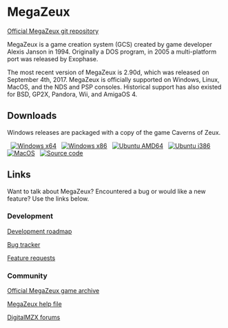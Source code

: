# MegaZeux
[Official MegaZeux git repository](https://github.com/AliceLR/megazeux)

MegaZeux is a game creation system (GCS) created by game developer Alexis Janson in 1994.
Originally a DOS program, in 2005 a multi-platform port was released by Exophase.

The most recent version of MegaZeux is 2.90d, which was released on September 4th, 2017.
MegaZeux is officially supported on Windows, Linux, MacOS, and the NDS and PSP consoles.
Historical support has also existed for BSD, GP2X, Pandora, Wii, and AmigaOS 4.

## Downloads

Windows releases are packaged with a copy of the game Caverns of Zeux.

&nbsp; [![Windows x64 ][arch-w64]][megazeux-w64]
&nbsp; [![Windows x86 ][arch-w32]][megazeux-w32]
&nbsp; [![Ubuntu AMD64][arch-u64]][megazeux-u64]
&nbsp; [![Ubuntu i386 ][arch-u32]][megazeux-u32]
&nbsp; [![MacOS       ][arch-osx]][megazeux-osx]
&nbsp; [![Source code ][arch-src]][megazeux-src]

[arch-w64]: http://digitalmzx.net/archicons/windows64.png "Windows x64"
[arch-w32]: http://digitalmzx.net/archicons/windows32.png "Windows x86"
[arch-u64]: http://digitalmzx.net/archicons/ubuntu64.png  "Ubuntu AMD64"
[arch-u32]: http://digitalmzx.net/archicons/ubuntu32.png  "Ubuntu i386"
[arch-osx]: http://digitalmzx.net/archicons/osx.png       "MacOS"
[arch-src]: http://digitalmzx.net/archicons/src.png   "Source code"

[megazeux-w64]: http://vault.digitalmzx.net/download.php?latest=windows64
[megazeux-w32]: http://vault.digitalmzx.net/download.php?latest=windows32
[megazeux-u64]: http://vault.digitalmzx.net/download.php?latest=ubuntu64
[megazeux-u32]: http://vault.digitalmzx.net/download.php?latest=ubuntu32
[megazeux-osx]: http://vault.digitalmzx.net/download.php?latest=osx
[megazeux-src]: http://vault.digitalmzx.net/download.php?latest=src

## Links

Want to talk about MegaZeux? Encountered a bug or would like a new feature? Use the links below.

### Development

[Development roadmap](http://www.digitalmzx.net/forums/index.php?showtopic=15226)

[Bug tracker](http://www.digitalmzx.net/forums/index.php?app=tracker&showproject=4)

[Feature requests](http://www.digitalmzx.net/forums/index.php?app=tracker&showproject=9)

### Community

[Official MegaZeux game archive](http://vault.digitalmzx.net/)

[MegaZeux help file](http://vault.digitalmzx.net/help.php)

[DigitalMZX forums](http://digitalmzx.net/forums/)
